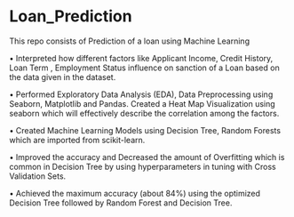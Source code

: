 # Loan_Prediction
This repo consists of Prediction of a loan using Machine Learning



• Interpreted how different factors like Applicant Income, Credit History, Loan Term , Employment Status influence on sanction of a Loan
based on the data given in the dataset.



• Performed Exploratory Data Analysis (EDA), Data Preprocessing using Seaborn, Matplotlib and Pandas. Created a Heat Map Visualization
using seaborn which will effectively describe the correlation among the factors.


• Created Machine Learning Models using Decision Tree, Random Forests which are imported from scikit-learn.


• Improved the accuracy and Decreased the amount of Overfitting which is common in Decision Tree by using hyperparameters in tuning
with Cross Validation Sets.


• Achieved the maximum accuracy (about 84%) using the optimized Decision Tree followed by Random Forest and Decision Tree.
